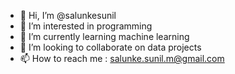 - 👋 Hi, I’m @salunkesunil
- 👀 I’m interested in programming
- 🌱 I’m currently learning machine learning
- 💞️ I’m looking to collaborate on data projects
- 📫 How to reach me : salunke.sunil.m@gmail.com

<!---
salunkesunil/salunkesunil is a ✨ special ✨ repository because its `README.md` (this file) appears on your GitHub profile.
You can click the Preview link to take a look at your changes.
--->

